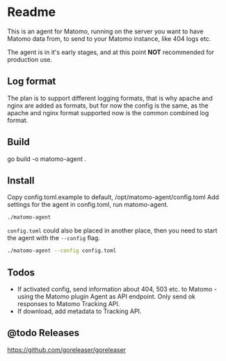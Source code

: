 # Readme

This is an agent for Matomo, running on the server you want to have Matomo data from, to send to your Matomo instance, like 404 logs etc.

The agent is in it's early stages, and at this point **NOT** recommended for production use.

## Log format

The plan is to support different logging formats, that is why apache and nginx
are added as formats, but for now the config is the same, as the apache and
nginx format supported now is the common combined log format.

## Build

go build -o matomo-agent .

## Install

Copy config.toml.example to default, /opt/matomo-agent/config.toml
Add settings for the agent in config.toml, run matomo-agent.

```sh
./matomo-agent
```

`config.toml` could also be placed in another place, then you need to start
the agent with the `--config` flag.

```sh
./matomo-agent --config config.toml
```

## Todos

- If activated config, send information about 404, 503 etc. to Matomo - using the Matomo plugin Agent as API endpoint. Only send ok responses to Matomo Tracking API.
- If download, add metadata to Tracking API.

## @todo Releases

<https://github.com/goreleaser/goreleaser>